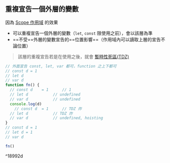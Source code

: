## 重複宣告一個外層的變數
因為 [Scope 作用域](Scope%20作用域.md) 的效果
- 可以重複宣告一個外層的變數（`let`, `const` 限使用之前），會以該層為準
- ==不受==外層的變數宣告的==位置影響==（作用域內可以讀取上層的宣告不論位置）

> 該層的重複宣告若是在使用之後，就會 [暫時性死區(TDZ)](暫時性死區(TDZ).md)

```js
// 外面宣告 const, let, var 都可，function 之上下都可
// const d = 1
// let d
// var d
function fn() {
  // const d	= 1		 // 1
  // let d			 // undefined
  // var d			 // undefined
  console.log(d)
	// const d	= 1		 // TDZ 炸
  // let d			 // TDZ 炸
  // var d			 // undefined, hoisting
}
// const d = 1
// let d = 1
// var d

fn()
```

^18992d

